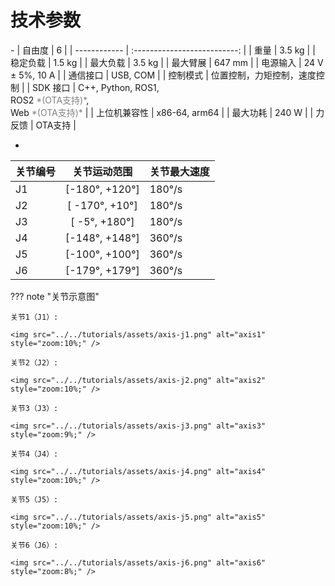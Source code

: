 # 技术参数
<div class="grid cards" markdown>
- 
| 自由度       |              6               |
| ------------ | :--------------------------: |
| 重量         |            3.5 kg            |
| 稳定负载     |            1.5 kg            |
| 最大负载     |            3.5 kg            |
| 最大臂展     |            647 mm            |
| 电源输入     |       24 V ± 5%, 10 A        |
| 通信接口     |           USB, COM           |
| 控制模式     | 位置控制，力矩控制，速度控制 |
| SDK 接口     | C++, Python, ROS1,<br /> ROS2 <span style="color: grey">*(OTA支持)*</span>, <br />Web <span style="color: grey">*(OTA支持)*</span>   |
| 上位机兼容性 |        x86-64, arm64         |
| 最大功耗     |            240 W             |
| 力反馈       |              OTA支持              |


- 
| 关节编号 |  关节运动范围  | 关节最大速度 |
| -------- | :------------: | ------------ |
| J1       | [-180°, +120°] | 180°/s       |
| J2       | [ -170°, +10°] | 180°/s       |
| J3       | [ -5°, +180°]  | 180°/s       |
| J4       | [-148°, +148°] | 360°/s       |
| J5       | [-100°, +100°] | 360°/s       |
| J6       | [-179°, +179°] | 360°/s       |

</div>

??? note "关节示意图"

    关节1（J1）: 

    <img src="../../tutorials/assets/axis-j1.png" alt="axis1" style="zoom:10%;" />

    关节2（J2）:

    <img src="../../tutorials/assets/axis-j2.png" alt="axis2" style="zoom:10%;" />

    关节3（J3）:

    <img src="../../tutorials/assets/axis-j3.png" alt="axis3" style="zoom:9%;" />

    关节4（J4）:

    <img src="../../tutorials/assets/axis-j4.png" alt="axis4" style="zoom:10%;" />

    关节5（J5）:

    <img src="../../tutorials/assets/axis-j5.png" alt="axis5" style="zoom:10%;" />

    关节6（J6）:

    <img src="../../tutorials/assets/axis-j6.png" alt="axis6" style="zoom:8%;" />